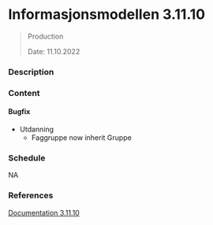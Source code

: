 # Informasjonsmodellen 3.11.10

> Production
> 
> Date: 11.10.2022

### Description

### Content

#### Bugfix

* Utdanning
  * Faggruppe now inherit Gruppe

### Schedule

NA

### References

[Documentation 3.11.10](https://informasjonsmodell.felleskomponent.no/docs?v=v3.11.10)



